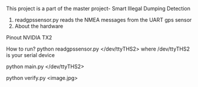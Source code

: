 This project is a part of the master project- Smart Illegal Dumping Detection

1. readgpssensor.py reads the NMEA messages from the UART gps sensor
2. About the hardware

Pinout NVIDIA TX2
<To be added>

How to run?
python readgpssensor.py </dev/ttyTHS2> where /dev/ttyTHS2 is your serial device    

python main.py </dev/ttyTHS2>

python verify.py <image.jpg>


 
